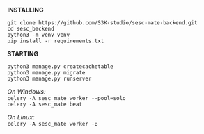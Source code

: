 **INSTALLING**

`git clone https://github.com/S3K-studio/sesc-mate-backend.git`  
`cd sesc_backend`  
`python3 -m venv venv`  
`pip install -r requirements.txt`  

**STARTING**

`python3 manage.py createcachetable`  
`python3 manage.py migrate`  
`python3 manage.py runserver`

*On Windows:*   
`celery -A sesc_mate worker --pool=solo`    
`celery -A sesc_mate beat`  

*On Linux:*   
`celery -A sesc_mate worker -B`
